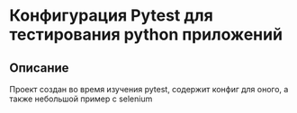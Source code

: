 # Конфигурация Pytest для тестирования python приложений 

## Описание
Проект создан во время изучения pytest, содержит конфиг для оного, а также небольшой пример с selenium

